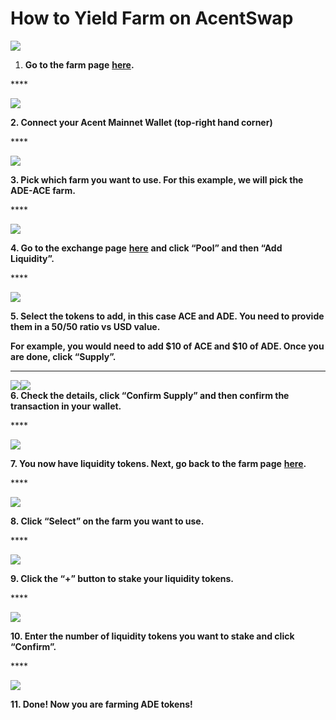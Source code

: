 # How to Yield Farm on AcentSwap



![](https://lh6.googleusercontent.com/Dale9ZEPCvap9dHrQbAIsye8xakYV5fImD3QLRoHeeeyZrz5uKXN4ZJwv4tctoI7DxDOcV_eVHl8kbQXmaRprgcACXQUlhy__fqf_itink-MyiBg7mUylBsp49IOr6aDZyJ_yMWr)

1. **Go to the farm page** [**here**](https://pancakeswap.finance/farms)**.**

\*\*\*\*

![](https://lh6.googleusercontent.com/ACvmc-jkAPXkIjsFMCFj7SzOuWXtBzuYBnLWnD_mu1z55XW4POrUEUnfHf_MdNFBwIJboeOplOzbnD0XfaIj5NwacErLiQCkPSfz2DTR_imCidSvJF5TwWQ0vcEtakxSWUr_ibxW)

**2. Connect your Acent Mainnet Wallet \(top-right hand corner\)**

\*\*\*\*

![](https://lh6.googleusercontent.com/daqT5y0qByNsNha7dv3AC0bosCLBCq5MfQYV1NTLfG1pJjcuaUuvYbVvZacuWsd1V1ACctFvbfY8BMAB4hb4bPo0_gdXqWBwLawsSDlceIEVi8GOQrsCE6vEAVxZOngxSmFEbN78)

**3. Pick which farm you want to use. For this example, we will pick the ADE-ACE farm.**

\*\*\*\*

![](https://lh4.googleusercontent.com/Hd3RrSXeCp1Al-uoB6Aa1WO--KPZjnc6VBABhRa0IiROKE66kBFcn8yMELwAOJI5dakVQoCjMqi-RDmP3VLKlSpdS9R3QPy8Qt3x0K2wDmyhFXex142TiGPVRd23jXrn5JKkoHQ8)

**4. Go to the exchange page** [**here**](https://exchange.pancakeswap.finance/?_gl=1*rbtvb8*_ga*MTUzNDEzNDQxMy4xNjAwNzkzNDM4*_ga_334KNG3DMQ*MTYwNDA2MDUwMS40OC4xLjE2MDQwNjU0NTIuMA..#/swap) **and click “Pool” and then “Add Liquidity”.**

\*\*\*\*

![](https://lh4.googleusercontent.com/tWPfEFbqdefMnZDJlUdJ8frPUhtm9fpdqYszrlC_JsZ1RphfTdDMt2slyJszv3snEGi2H5BHN_Q0Lpi0LrcQEpSppCkRF_SO6ZPqYyXKu0bCxCXiRJstRtCY1UpVOa3UX41831S3)

**5. Select the tokens to add, in this case ACE and ADE. You need to provide them in a 50/50 ratio vs USD value.**

**For example, you would need to add $10 of ACE and $10 of ADE. Once you are done, click “Supply”.**

  
****

![](https://lh4.googleusercontent.com/16MIA0eL9Sug-SiHKO5TzqaqsIaqVwlxAPeF0JRplnBxw4LRBtrZiyDg4zVeiz3F24WUEwSyjhNCjadzkztXbg63rOtXY5O0ntoPpTABqqUBuQTHHnyNpz0BwBd9HuHginRZddL5)![](https://lh5.googleusercontent.com/iDoe9NMibzBwQ-MbYg3oIBr-WkkdybEU_iLipbLWEVdgLtyxj6Pm2N0VOkpSpHHeJuB0EU4pHh54TdsXPcGK7fxvK0YgKaGkCPKZPto5A41hKWON2aZpJGblaL4s0CTIU3PsVMIc)  
**6. Check the details, click “Confirm Supply” and then confirm the transaction in your wallet.**  


\*\*\*\*

![](https://lh3.googleusercontent.com/eaXzqIXl-vq0G2gjwNx4AO9Ab8TmcDM0KSM1ROFvZ0gLX8ce-ufPy-zNqA8bI0FWPN4NNaOqIai3X-fg-n4rzWNBYUiaxRp4ezIFwCOG_st5fd19urcf6ZBBuezuuZXj_wNOtFBC)

**7. You now have liquidity tokens. Next, go back to the farm page** [**here**](https://pancakeswap.finance/farms)**.**

\*\*\*\*

![](https://lh6.googleusercontent.com/dG3S3VOQmD4eyU4q9aL0e--gRQPgdLCM_1IjeL-9Ikb8bsTH9HLTl23yW6sgOOk1Q1yKm0kwbgLmsB0-THxzKExLvPu3KAK3S9BJSdVubgZ6ZPndFVU7t1PN67rLZF2NIwES7SZQ)

**8. Click “Select” on the farm you want to use.**

\*\*\*\*

![](https://lh5.googleusercontent.com/FwDdprSZVj9NGoOL0AOx3ZBRr_xQc9IQxrSIEdRN_6V09-fER3ZcI_L4Ggb7w3ECA_ouE_BfVHJUWhCtE27bTouiIfm1dRuhigZAgudo6sfkXj-4H_TSgIlZTAltOVRP9H4M65lv)

**9. Click the “+” button to stake your liquidity tokens.**

\*\*\*\*

![](https://lh6.googleusercontent.com/4w7xng4U9odjKOANtRMtGvTJph1AgP-H4k-rTJK8yC3KIZQ12hjeVFMhAPnHZH9CvMTv0v1-USG6EsEqif_sMvlAthCJcTNDI9v4cXIfBEfCG19e9zYdRXB2VolP6psvHWy7Fy98)

**10. Enter the number of liquidity tokens you want to stake and click “Confirm”.**

\*\*\*\*

![](https://lh6.googleusercontent.com/LGjy7gAuN99xv-ja_2Ni85QNEJ0eaZfzPiOl7K89-QTmpBsOZYl0XODBMeEgFSm0Qmf8iECxCEDv_Kiyml8f5nJXynD1Z11yuk9188M3QSzei1skUIbFW1hAykmmvAZt0R2zx91o)

**11. Done! Now you are farming ADE tokens!**

